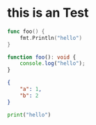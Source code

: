 # this is an Test

```go
func foo() {
	fmt.Println("hello")
}
```

```typescript
function foo(): void {
	console.log("hello");
}
```

```json
{
	"a": 1,
	"b": 2
}
```

```python
print("hello")
```
